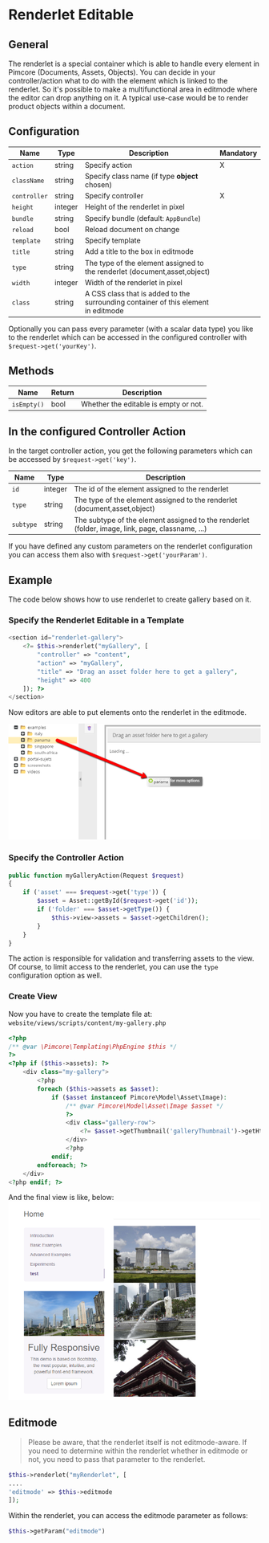 # Renderlet Editable

## General

The renderlet is a special container which is able to handle every element in Pimcore (Documents, Assets, Objects).
You can decide in your controller/action what to do with the element which is linked to the renderlet.
So it's possible to make a multifunctional area in editmode where the editor can drop anything on it.
A typical use-case would be to render product objects within a document. 

## Configuration

| Name           | Type      | Description                                                                        | Mandatory   |
|----------------|-----------|------------------------------------------------------------------------------------|-------------|
| `action`       | string    | Specify action                                                                     | X           |
| `className`    | string    | Specify class name (if type **object** chosen)                                     |             |
| `controller`   | string    | Specify controller                                                                 | X           |
| `height`       | integer   | Height of the renderlet in pixel                                                   |             |
| `bundle`       | string    | Specify bundle (default: `AppBundle`)                                              |             |
| `reload`       | bool      | Reload document on change                                                          |             |
| `template`     | string    | Specify template                                                                   |             |
| `title`        | string    | Add a title to the box in editmode                                                 |             |
| `type`         | string    | The type of the element assigned to the renderlet (document,asset,object)          |             |
| `width`        | integer   | Width of the renderlet in pixel                                                    |             |
| `class`        | string    | A CSS class that is added to the surrounding container of this element in editmode |             |

Optionally you can pass every parameter (with a scalar data type) you like to the renderlet which can be accessed in 
the configured controller with `$request->get('yourKey')`.

## Methods

| Name            | Return    | Description                                                 |
|-----------------|-----------|-------------------------------------------------------------|
| `isEmpty()`     | bool      | Whether the editable is empty or not.                       |

## In the configured Controller Action

In the target controller action, you get the following parameters which can be accessed by `$request->get('key')`.

| Name       | Type                   | Description                                                                                      |
|------------|------------------------|--------------------------------------------------------------------------------------------------|
| `id`       | integer                | The id of the element assigned to the renderlet                                                  |
| `type`     | string                 | The type of the element assigned to the renderlet (document,asset,object)                        |
| `subtype`  | string                 | The subtype of the element assigned to the renderlet (folder, image, link, page, classname, ...) |

If you have defined any custom parameters on the renderlet configuration you can access them also with `$request->get('yourParam')`.

## Example

The code below shows how to use renderlet to create gallery based on it. 

### Specify the Renderlet Editable in a Template

```php
<section id="renderlet-gallery">
    <?= $this->renderlet("myGallery", [
        "controller" => "content",
        "action" => "myGallery",
        "title" => "Drag an asset folder here to get a gallery",
        "height" => 400
    ]); ?>
</section>
```

Now editors are able to put elements onto the renderlet in the editmode.

![Renderlet gallery - editmode](../../img/editables_renderlet_gallery_example_editmode.png)

### Specify the Controller Action

```php
public function myGalleryAction(Request $request)
{
    if ('asset' === $request->get('type')) {
        $asset = Asset::getById($request->get('id'));
        if ('folder' === $asset->getType()) {
            $this->view->assets = $asset->getChildren();
        }
    }
}
```

The action is responsible for validation and transferring assets to the view.
Of course, to limit access to the renderlet, you can use the `type` configuration option as well. 

### Create View

Now you have to create the template file at: `website/views/scripts/content/my-gallery.php`

```php
<?php
/** @var \Pimcore\Templating\PhpEngine $this */
?>
<?php if ($this->assets): ?>
    <div class="my-gallery">
        <?php
        foreach ($this->assets as $asset):
            if ($asset instanceof Pimcore\Model\Asset\Image):
                /** @var Pimcore\Model\Asset\Image $asset */
                ?>
                <div class="gallery-row">
                    <?= $asset->getThumbnail('galleryThumbnail')->getHtml(); ?>
                </div>
                <?php
            endif;
        endforeach; ?>
    </div>
<?php endif; ?>
```

And the final view is like, below:
![Rendered renderlet - frontend](../../img/editables_renderlet_rendered_view.png)


## Editmode

> Please be aware, that the renderlet itself is not editmode-aware. If you need to determine within the renderlet whether in editmode or not, you need to pass that parameter to the renderlet.

```php
$this->renderlet("myRenderlet", [
....
'editmode' => $this->editmode
]);
```

Within the renderlet, you can access the editmode parameter as follows:

```php
$this->getParam("editmode")
```

